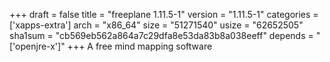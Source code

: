 +++
draft = false
title = "freeplane 1.11.5-1"
version = "1.11.5-1"
categories = ['xapps-extra']
arch = "x86_64"
size = "51271540"
usize = "62652505"
sha1sum = "cb569eb562a864a7c29dfa8e53da83b8a038eeff"
depends = "['openjre-x']"
+++
A free mind mapping software